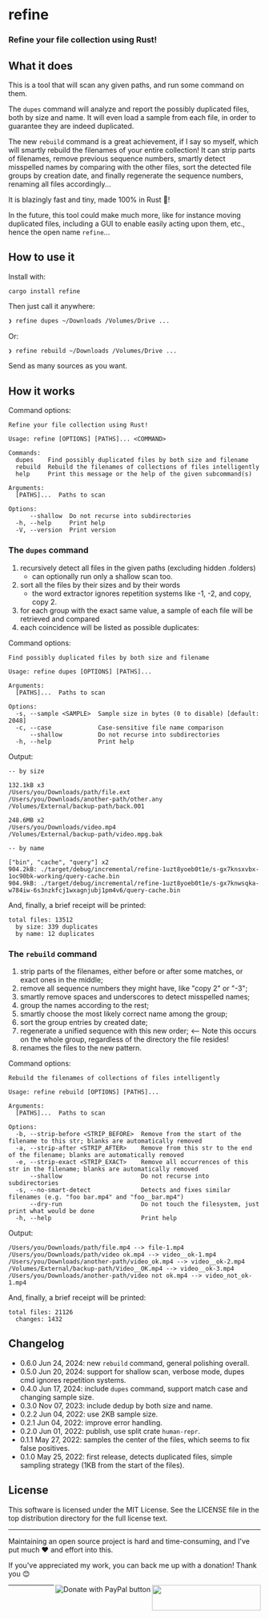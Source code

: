 # refine

### Refine your file collection using Rust!

## What it does

This is a tool that will scan any given paths, and run some command on them.

The `dupes` command will analyze and report the possibly duplicated files, both by size and name. It will even load a sample from each file, in order to guarantee they are indeed duplicated.

The new `rebuild` command is a great achievement, if I say so myself, which will smartly rebuild the filenames of your entire collection! It can strip parts of filenames, remove previous sequence numbers, smartly detect misspelled names by comparing with the other files, sort the detected file groups by creation date, and finally regenerate the sequence numbers, renaming all files accordingly...

It is blazingly fast and tiny, made 100% in Rust 🦀!

In the future, this tool could make much more, like for instance moving duplicated files, including a GUI to enable easily acting upon them, etc., hence the open name `refine`...

## How to use it

Install with:

```
cargo install refine
```

Then just call it anywhere:

```bash
❯ refine dupes ~/Downloads /Volumes/Drive ...
```

Or:

```bash
❯ refine rebuild ~/Downloads /Volumes/Drive ...
```

Send as many sources as you want.

## How it works

Command options:

```
Refine your file collection using Rust!

Usage: refine [OPTIONS] [PATHS]... <COMMAND>

Commands:
  dupes    Find possibly duplicated files by both size and filename
  rebuild  Rebuild the filenames of collections of files intelligently
  help     Print this message or the help of the given subcommand(s)

Arguments:
  [PATHS]...  Paths to scan

Options:
      --shallow  Do not recurse into subdirectories
  -h, --help     Print help
  -V, --version  Print version
```

### The `dupes` command

1. recursively detect all files in the given paths (excluding hidden .folders)
    - can optionally run only a shallow scan too.
2. sort all the files by their sizes and by their words
    - the word extractor ignores repetition systems like -1, -2, and copy, copy 2.
3. for each group with the exact same value, a sample of each file will be retrieved and compared
4. each coincidence will be listed as possible duplicates:

Command options:

```
Find possibly duplicated files by both size and filename

Usage: refine dupes [OPTIONS] [PATHS]...

Arguments:
  [PATHS]...  Paths to scan

Options:
  -s, --sample <SAMPLE>  Sample size in bytes (0 to disable) [default: 2048]
  -c, --case             Case-sensitive file name comparison
      --shallow          Do not recurse into subdirectories
  -h, --help             Print help
```

Output:

```
-- by size

132.1kB x3
/Users/you/Downloads/path/file.ext
/Users/you/Downloads/another-path/other.any
/Volumes/External/backup-path/back.001

248.6MB x2
/Users/you/Downloads/video.mp4
/Volumes/External/backup-path/video.mpg.bak

-- by name

["bin", "cache", "query"] x2
904.2kB: ./target/debug/incremental/refine-1uzt8yoeb0t1e/s-gx7knsxvbx-1oc90bk-working/query-cache.bin
904.9kB: ./target/debug/incremental/refine-1uzt8yoeb0t1e/s-gx7knwsqka-w784iw-6s3nzkfcj1wxagnjubj1pm4v6/query-cache.bin

```

And, finally, a brief receipt will be printed:

```
total files: 13512
  by size: 339 duplicates
  by name: 12 duplicates
```

### The `rebuild` command

1. strip parts of the filenames, either before or after some matches, or exact ones in the middle;
2. remove all sequence numbers they might have, like "copy 2" or "-3";
3. smartly remove spaces and underscores to detect misspelled names;
4. group the names according to the rest;
5. smartly choose the most likely correct name among the group;
6. sort the group entries by created date;
7. regenerate a unified sequence with this new order; <-- Note this occurs on the whole group,
   regardless
   of the directory the file resides!
8. renames the files to the new pattern.

Command options:

```
Rebuild the filenames of collections of files intelligently

Usage: refine rebuild [OPTIONS] [PATHS]...

Arguments:
  [PATHS]...  Paths to scan

Options:
  -b, --strip-before <STRIP_BEFORE>  Remove from the start of the filename to this str; blanks are automatically removed
  -a, --strip-after <STRIP_AFTER>    Remove from this str to the end of the filename; blanks are automatically removed
  -e, --strip-exact <STRIP_EXACT>    Remove all occurrences of this str in the filename; blanks are automatically removed
      --shallow                      Do not recurse into subdirectories
  -s, --no-smart-detect              Detects and fixes similar filenames (e.g. "foo bar.mp4" and "foo__bar.mp4")
      --dry-run                      Do not touch the filesystem, just print what would be done
  -h, --help                         Print help

```

Output:

```
/Users/you/Downloads/path/file.mp4 --> file-1.mp4
/Users/you/Downloads/path/video ok.mp4 --> video__ok-1.mp4
/Users/you/Downloads/another-path/video_ok.mp4 --> video__ok-2.mp4
/Volumes/External/backup-path/Video__OK.mp4 --> video__ok-3.mp4
/Users/you/Downloads/another-path/video not ok.mp4 --> video_not_ok-1.mp4
```

And, finally, a brief receipt will be printed:

```
total files: 21126
  changes: 1432
```

## Changelog

- 0.6.0 Jun 24, 2024: new `rebuild` command, general polishing overall.
- 0.5.0 Jun 20, 2024: support for shallow scan, verbose mode, dupes cmd ignores repetition systems.
- 0.4.0 Jun 17, 2024: include `dupes` command, support match case and changing sample size.
- 0.3.0 Nov 07, 2023: include dedup by both size and name.
- 0.2.2 Jun 04, 2022: use 2KB sample size.
- 0.2.1 Jun 04, 2022: improve error handling.
- 0.2.0 Jun 01, 2022: publish, use split crate `human-repr`.
- 0.1.1 May 27, 2022: samples the center of the files, which seems to fix false positives.
- 0.1.0 May 25, 2022: first release, detects duplicated files, simple sampling strategy (1KB from
  the start of the files).

## License

This software is licensed under the MIT License. See the LICENSE file in the top distribution
directory for the full license text.


---
Maintaining an open source project is hard and time-consuming, and I've put much ❤️ and effort into
this.

If you've appreciated my work, you can back me up with a donation! Thank you 😊

[<img align="right" src="https://cdn.buymeacoffee.com/buttons/default-orange.png" width="217px" height="51x">](https://www.buymeacoffee.com/rsalmei)
[<img align="right" alt="Donate with PayPal button" src="https://www.paypalobjects.com/en_US/i/btn/btn_donate_LG.gif">](https://www.paypal.com/donate?business=6SWSHEB5ZNS5N&no_recurring=0&item_name=I%27m+the+author+of+alive-progress%2C+clearly+and+about-time.+Thank+you+for+appreciating+my+work%21&currency_code=USD)

---
